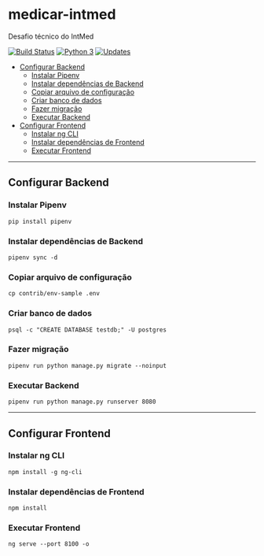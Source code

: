 # medicar-intmed
Desafio técnico do IntMed

[![Build Status](https://travis-ci.com/alvesgabriel/medicar-intmed.svg?branch=master)](https://travis-ci.com/alvesgabriel/medicar-intmed)
[![Python 3](https://pyup.io/repos/github/alvesgabriel/medicar-intmed/python-3-shield.svg)](https://pyup.io/repos/github/alvesgabriel/medicar-intmed/)
[![Updates](https://pyup.io/repos/github/alvesgabriel/medicar-intmed/shield.svg)](https://pyup.io/repos/github/alvesgabriel/medicar-intmed/)


* [Configurar Backend](#configurar-backend)
    * [Instalar Pipenv](#instalar-pipenv)
    * [Instalar dependências de Backend](#instalar-dependências-de-backend)
    * [Copiar arquivo de configuração](#copiar-arquivo-de-configuração)
    * [Criar banco de dados](#criar-banco-de-dados)
    * [Fazer migração](#fazer-migração)
    * [Executar Backend](#executar-backend)
* [Configurar Frontend](#configurar-frontend)
    * [Instalar ng CLI](#instalar-ng-cli)
    * [Instalar dependências de Frontend](#instalar-dependências-de-frontend)
    * [Executar Frontend](#executar-frontend)


---------------------
## Configurar Backend

### Instalar Pipenv
    pip install pipenv

### Instalar dependências de Backend
    pipenv sync -d


### Copiar arquivo de configuração
    cp contrib/env-sample .env

### Criar banco de dados
    psql -c "CREATE DATABASE testdb;" -U postgres

### Fazer migração
    pipenv run python manage.py migrate --noinput

### Executar Backend
    pipenv run python manage.py runserver 8080



----------------------
## Configurar Frontend


### Instalar ng CLI
    npm install -g ng-cli

### Instalar dependências de Frontend
    npm install

### Executar Frontend
    ng serve --port 8100 -o